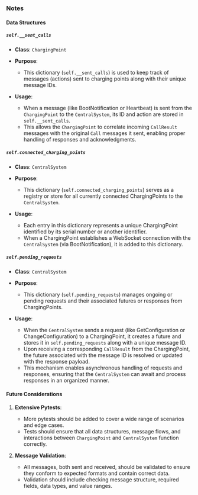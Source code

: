### Notes

#### Data Structures

##### `self.__sent_calls`

- **Class**: `ChargingPoint`
  
- **Purpose**: 
  - This dictionary (`self.__sent_calls`) is used to keep track of messages (actions) sent to charging points along with their unique message IDs.
  
- **Usage**:
  - When a message (like BootNotification or Heartbeat) is sent from the `ChargingPoint` to the `CentralSystem`, its ID and action are stored in `self.__sent_calls`.
  - This allows the `ChargingPoint` to correlate incoming `CallResult` messages with the original `Call` messages it sent, enabling proper handling of responses and acknowledgments.

##### `self.connected_charging_points`

- **Class**: `CentralSystem`
  
- **Purpose**: 
  - This dictionary (`self.connected_charging_points`) serves as a registry or store for all currently connected ChargingPoints to the `CentralSystem`.
  
- **Usage**:
  - Each entry in this dictionary represents a unique ChargingPoint identified by its serial number or another identifier.
  - When a ChargingPoint establishes a WebSocket connection with the `CentralSystem` (via BootNotification), it is added to this dictionary.

##### `self.pending_requests`

- **Class**: `CentralSystem`
  
- **Purpose**: 
  - This dictionary (`self.pending_requests`) manages ongoing or pending requests and their associated futures or responses from ChargingPoints.
  
- **Usage**:
  - When the `CentralSystem` sends a request (like GetConfiguration or ChangeConfiguration) to a ChargingPoint, it creates a future and stores it in `self.pending_requests` along with a unique message ID.
  - Upon receiving a corresponding `CallResult` from the ChargingPoint, the future associated with the message ID is resolved or updated with the response payload.
  - This mechanism enables asynchronous handling of requests and responses, ensuring that the `CentralSystem` can await and process responses in an organized manner.

#### Future Considerations

1. **Extensive Pytests**:
    - More pytests should be added to cover a wide range of scenarios and edge cases.
    - Tests should ensure that all data structures, message flows, and interactions between `ChargingPoint` and `CentralSystem` function correctly.

2. **Message Validation**:
    - All messages, both sent and received, should be validated to ensure they conform to expected formats and contain correct data.
    - Validation should include checking message structure, required fields, data types, and value ranges.
